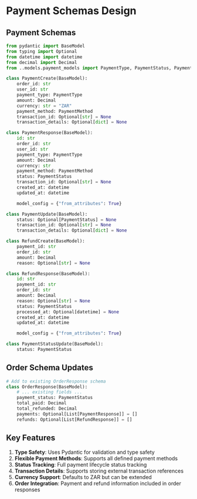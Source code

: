 # Payment Schemas Design

## Payment Schemas

```python
from pydantic import BaseModel
from typing import Optional
from datetime import datetime
from decimal import Decimal
from ..models.payment_models import PaymentType, PaymentStatus, PaymentMethod

class PaymentCreate(BaseModel):
    order_id: str
    user_id: str
    payment_type: PaymentType
    amount: Decimal
    currency: str = "ZAR"
    payment_method: PaymentMethod
    transaction_id: Optional[str] = None
    transaction_details: Optional[dict] = None

class PaymentResponse(BaseModel):
    id: str
    order_id: str
    user_id: str
    payment_type: PaymentType
    amount: Decimal
    currency: str
    payment_method: PaymentMethod
    status: PaymentStatus
    transaction_id: Optional[str] = None
    created_at: datetime
    updated_at: datetime

    model_config = {"from_attributes": True}

class PaymentUpdate(BaseModel):
    status: Optional[PaymentStatus] = None
    transaction_id: Optional[str] = None
    transaction_details: Optional[dict] = None

class RefundCreate(BaseModel):
    payment_id: str
    order_id: str
    amount: Decimal
    reason: Optional[str] = None

class RefundResponse(BaseModel):
    id: str
    payment_id: str
    order_id: str
    amount: Decimal
    reason: Optional[str] = None
    status: PaymentStatus
    processed_at: Optional[datetime] = None
    created_at: datetime
    updated_at: datetime

    model_config = {"from_attributes": True}

class PaymentStatusUpdate(BaseModel):
    status: PaymentStatus
```

## Order Schema Updates

```python
# Add to existing OrderResponse schema
class OrderResponse(BaseModel):
    # ... existing fields ...
    payment_status: PaymentStatus
    total_paid: Decimal
    total_refunded: Decimal
    payments: Optional[List[PaymentResponse]] = []
    refunds: Optional[List[RefundResponse]] = []
```

## Key Features

1. **Type Safety**: Uses Pydantic for validation and type safety
2. **Flexible Payment Methods**: Supports all defined payment methods
3. **Status Tracking**: Full payment lifecycle status tracking
4. **Transaction Details**: Supports storing external transaction references
5. **Currency Support**: Defaults to ZAR but can be extended
6. **Order Integration**: Payment and refund information included in order responses